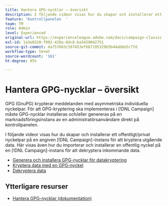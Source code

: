 ```yaml
---
title: Hantera GPG-nycklar – översikt
description: I följande videor visas hur du skapar och installerar ett offentligt/privat nyckelpar på en angiven instans i Campaign för att kryptera utgående data. Här visas även hur du importerar och installerar en offentlig nyckel på en instans i Campaign för att dekryptera inkommande data.
feature: 'Kontrollpanelen  '
team: TM
role: Admin
level: Experienced
original-url: https://experienceleague.adobe.com/docs/campaign-classic-learn/tutorials/administrating/control-panel-acc/gpg-key-management/gpg-key-management-overview.html
exl-id: 1a3e8320-f992-428a-8dc8-ba5429042751
source-git-commit: da757603c597453ef6b7195329b5b44ab6e5c77d
workflow-type: tm+mt
source-wordcount: '161'
ht-degree: 95%

---
```


# Hantera GPG-nycklar – översikt

GPG (GnuPG) krypterar meddelanden med asymmetriska individuella nyckelpar. För att GPG-kryptering ska implementeras i [!DNL Campaign] måste GPG-nycklar installeras och/eller genereras på en marknadsföringsinstans av en administratörsanvändare direkt på kontrollpanelen.

I följande videor visas hur du skapar och installerar ett offentligt/privat nyckelpar på en angiven [!DNL Campaign]-instans för att kryptera utgående data. Här visas även hur du importerar och installerar en offentlig nyckel på en [!DNL Campaign]-instans för att dekryptera inkommande data.

* [Generera och installera GPG-nycklar för datakryptering](./generating-and-installing-gpg-keys-for-data-encryption.md)
* [Kryptera data med en GPG-nyckel](./using-a-gpg-key-to-encrypt-data.md)
* [Dekryptera data](./decrypting-data.md)

## Ytterligare resurser

* [Hantera GPG-nycklar (dokumentation)](https://experienceleague.adobe.com/docs/control-panel/using/instances-settings/gpg-keys-management.html)
